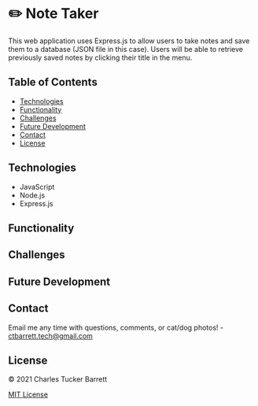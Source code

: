 # ✏️ Note Taker

This web application uses Express.js to allow users to take notes and save them to a database (JSON file in this case). Users will be able to retrieve previously saved notes by clicking their title in the menu.


## Table of Contents
  * [Technologies](#technologies)
  * [Functionality](#functionality)
  * [Challenges](#challenges)
  * [Future Development](#future-development)
  * [Contact](#contact)
  * [License](#license)


## Technologies
* JavaScript
* Node.js
* Express.js


## Functionality
<!-- TODO: Update this with screenshots/GIFs of completed appliction -->
<!-- [App Demonstration Video](https://youtu.be/9G_QRztzwVc) -->

<!-- #### App Initialization
- Be sure to first run <code>npm i</code> after cloning this repo or copying its code into your own files.

![App Initialization](./assets/images/initialization.gif)
 -->

## Challenges
<!-- TODO: Update this with challenges as they arise -->


## Future Development
<!-- TODO: Update this with challenges as they arise -->


## Contact
Email me any time with questions, comments, or cat/dog photos! - ctbarrett.tech@gmail.com


## License
&copy; 2021 Charles Tucker Barrett

[MIT License](https://opensource.org/licenses/MIT)